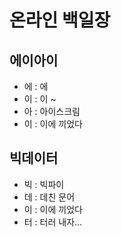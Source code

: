 # 온라인 백일장

## 에이아이

* 에 : 에
* 이 : 이 ~
* 아 : 아이스크림
* 이 : 이에 끼었다

## 빅데이터

* 빅 : 빅파이
* 데 : 데친 문어
* 이 : 이에 끼었다
* 터 : 터러 내자...